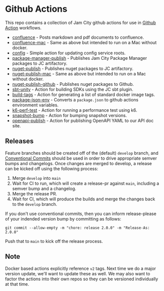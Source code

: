 Github Actions
==============

This repo contains a collection of Jam City github actions for use in
[Github Action](https://docs.github.com/en/actions) workflows.

* [confluence](confluence/README.md) - Posts markdown and pdf documents to confluence.
* [confluence-mac](confluence-mac/README.md) - Same as above but intended to run on a Mac without docker.
* [config](config/README.md) - Simple action for updating config service roots.
* [package-manager-publish](package-manager-publish/README.md) - Publishes Jam City Package Manager packages to JC artifactory.
* [nuget-publish](nuget-publish/README.md) - Publishes nuget packages to JC artifactory.
* [nuget-publish-mac](nuget-publish-mac/README.md) - Same as above but intended to run on a Mac without docker.
* [nuget-publish-github](nuget-publish-github/README.md) - Publishes nuget packages to Github.
* [sbt-unity](sbt-unity/README.md) - Action for building SDKs using the JC sbt plugin.
* [build-tags](build-tags/README.md) - Action for generating a list of standard docker image tags.
* [package-json-env](package-json-env/README.md) - Converts a `package.json` to github actions environment variables.
* [k6-perf-test](k6-perf-test/README.md) - Action for running a performance test using k6.
* [snapshot-bump](snapshot-bump/README.md) - Action for bumping snapshot versions.
* [openapi-publish](openapi-publish/README.md) - Action for publishing OpenAPI YAML to our API doc site.


## Releases

Feature branches should be created off of the (default) `develop` branch, and
[Conventional Commits](https://www.conventionalcommits.org/) should be used in
order to drive appropriate semver bumps and changelogs. Once changes are merged
to develop, a release can be kicked off using the following process:
1. Merge `develop` into `main`
2. Wait for CI to run, which will create a release-pr against `main`, including a semver bump and a changelog.
3. Merge the release PR.
4. Wait for CI, which will produce the builds and merge the changes back to the `develop` branch.


If you don't use conventional commits, then you can inform release-please of your indended version bump by committing as follows:
```shell
git commit --allow-empty -m "chore: release 2.0.0" -m "Release-As: 2.0.0"
```
Push that to `main` to kick off the release process.

## Note

Docker based actions explicitly reference `v2` tags. Next time we do a major version update, we'll want to update these as well.
We may also want to factor the actions into their own repos so they can be versioned individually at that time.
